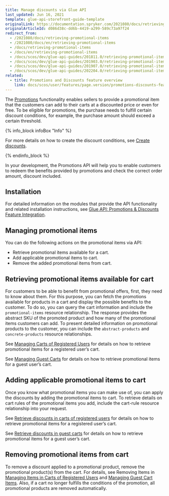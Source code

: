 ```yaml
---
title: Manage discounts via Glue API
last_updated: Jun 16, 2021
template: glue-api-storefront-guide-template
originalLink: https://documentation.spryker.com/2021080/docs/retrieving-promotional-items
originalArticleId: d086d38c-dd6b-4419-a299-589c73a97f24
redirect_from:
  - /2021080/docs/retrieving-promotional-items
  - /2021080/docs/en/retrieving-promotional-items
  - /docs/retrieving-promotional-items
  - /docs/en/retrieving-promotional-items
  - /docs/scos/dev/glue-api-guides/201811.0/retrieving-promotional-items.html
  - /docs/scos/dev/glue-api-guides/201903.0/retrieving-promotional-items.html
  - /docs/scos/dev/glue-api-guides/201907.0/retrieving-promotional-items.html
  - /docs/scos/dev/glue-api-guides/202204.0/retrieving-promotional-items.html  
related:
  - title: Promotions and Discounts feature overview
    link: docs/scos/user/features/page.version/promotions-discounts-feature-overview.html
---
```


The [Promotions](/docs/scos/user/features/{{page.version}}/promotions-discounts-feature-overview.html#promotional-product) functionality enables sellers to provide a promotional item that the customers can add to their carts at a discounted price or even for free. To be eligible for promotions, the purchase needs to fulfill certain discount conditions, for example, the purchase amount should exceed a certain threshold.

{% info_block infoBox "Info" %}

For more details on how to create the discount conditions, see [Create discounts](/docs/scos/user/back-office-user-guides/{{page.version}}/merchandising/discount/create-discounts.html).

{% endinfo_block %}

In your development, the Promotions API will help you to enable customers to redeem the benefits provided by promotions and check the correct order amount, discount included.

## Installation

For detailed information on the modules that provide the API functionality and related installation instructions, see [Glue API: Promotions & Discounts Feature Integration](/docs/scos/dev/feature-integration-guides/{{page.version}}/glue-api/glue-api-promotions-and-discounts-feature-integration.html).

## Managing promotional items

You can do the following actions on the promotional items via API:

* Retrieve promotional items available for a cart.
* Add applicable promotional items to cart.
* Remove the added promotional items from cart.

## Retrieving promotional items available for cart

For customers to be able to benefit from promotional offers, first, they need to know about them. For this purpose, you can fetch the promotions available for products in a cart and display the possible benefits to the customer. To do so, you can query the cart information and include the `promotional-items` resource relationship. The response provides the abstract SKU of the promoted product and how many of the promotional items customers can add. To present detailed information on promotional products to the customer, you can include the `abstract-products` and `concrete-products` resource relationships.

See [Managing Carts of Registered Users](/docs/scos/dev/glue-api-guides/{{page.version}}/managing-carts/carts-of-registered-users/managing-carts-of-registered-users.html) for details on how to retrieve promotional items for a registered user’s cart.

See [Managing Guest Carts](/docs/scos/dev/glue-api-guides/{{page.version}}/managing-carts/guest-carts/managing-guest-carts.html) for details on how to retrieve promotional items for a guest user’s cart.

## Adding applicable promotional items to cart

Once you know what promotional items you can make use of, you can apply the discounts by adding the promotional items to cart. To retrieve details on cart rules of the promotional items you add, include the cart-rule resource relationship into your request.

See [Retrieve discounts in carts of registered users](/docs/pbc/all/discount-management/manage-discounts-via-glue-api/retrieve-discounts-in-carts-of-registered-users.html) for details on how to retrieve promotional items for a registered user’s cart.

See [Retrieve discounts in guest carts](/docs/pbc/all/discount-management/manage-discounts-via-glue-api/retrieve-discounts-in-guest-carts.html) for details on how to retrieve promotional items for a guest user’s cart.

## Removing promotional items from cart

To remove a discount applied to a promotional product, remove the promotional product(s) from the cart. For details, see Removing Items in [Managing Items in Carts of Registered Users](/docs/scos/dev/glue-api-guides/{{page.version}}/managing-carts/carts-of-registered-users/managing-items-in-carts-of-registered-users.html#remove-items-from-a-registered-users-cart) and [Managing Guest Cart Items](/docs/marketplace/dev/glue-api-guides/{{page.version}}/guest-carts/managing-guest-cart-items.html#remove-an-item-from-a-guest-cart). Also, if a cart no longer fulfills the conditions of the promotion, all promotional products are removed automatically.
